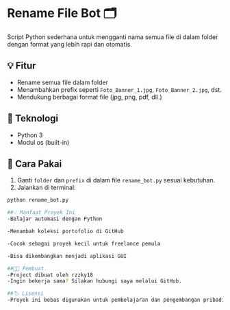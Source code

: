 # Rename File Bot 🗂️

Script Python sederhana untuk mengganti nama semua file di dalam folder dengan format yang lebih rapi dan otomatis.

## 💡 Fitur
- Rename semua file dalam folder
- Menambahkan prefix seperti `Foto_Banner_1.jpg`, `Foto_Banner_2.jpg`, dst.
- Mendukung berbagai format file (jpg, png, pdf, dll.)

## 🧰 Teknologi
- Python 3
- Modul os (built-in)

## 🚀 Cara Pakai
1. Ganti `folder` dan `prefix` di dalam file `rename_bot.py` sesuai kebutuhan.
2. Jalankan di terminal:
```bash
python rename_bot.py

##💡 Manfaat Proyek Ini
-Belajar automasi dengan Python

-Menambah koleksi portofolio di GitHub

-Cocok sebagai proyek kecil untuk freelance pemula

-Bisa dikembangkan menjadi aplikasi GUI

##👨‍💻 Pembuat
-Project dibuat oleh rzzky18
-Ingin bekerja sama? Silakan hubungi saya melalui GitHub.

##🏷️ Lisensi
-Proyek ini bebas digunakan untuk pembelajaran dan pengembangan pribadi. Tidak -diperjualbelikan tanpa izin.
